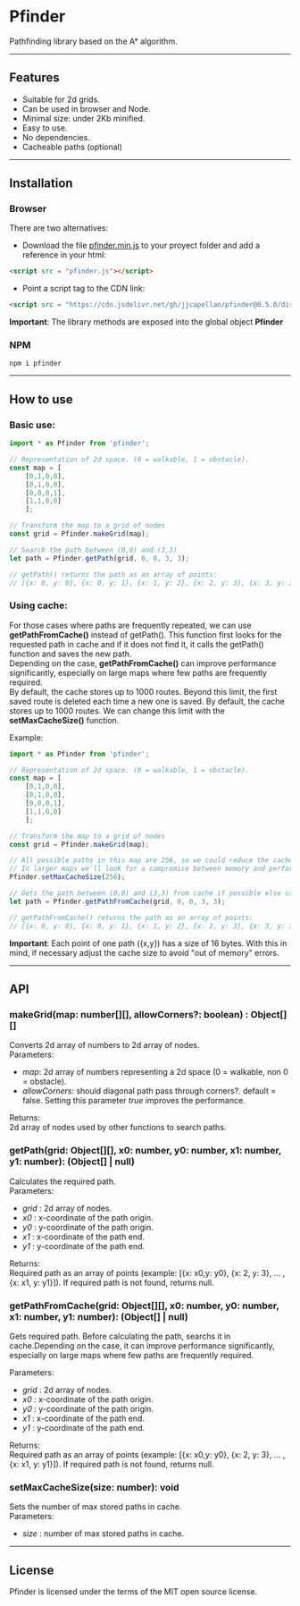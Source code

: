# Pfinder
Pathfinding library based on the A* algorithm.

---

## Features
* Suitable for 2d grids.
* Can be used in browser and Node.
* Minimal size: under 2Kb minified.
* Easy to use.
* No dependencies.
* Cacheable paths (optional)

---

## Installation
### Browser
There are two alternatives:
* Download the file [pfinder.min.js](https://cdn.jsdelivr.net/gh/jjcapellan/pfinder@0.5.0/dist/pfinder.min.js) to your proyect folder and add a reference in your html:
```html
<script src = "pfinder.js"></script>
```  
* Point a script tag to the CDN link:
```html
<script src = "https://cdn.jsdelivr.net/gh/jjcapellan/pfinder@0.5.0/dist/pfinder.min.js"></script>
```  
**Important**: The library methods are exposed into the global object **Pfinder**  
### NPM
```
npm i pfinder
```

---

## How to use
### Basic use:
```javascript
import * as Pfinder from 'pfinder';

// Representation of 2d space. (0 = walkable, 1 = obstacle). 
const map = [
    [0,1,0,0],
    [0,1,0,0],
    [0,0,0,1],
    [1,1,0,0]
    ];

// Transform the map to a grid of nodes
const grid = Pfinder.makeGrid(map);

// Search the path between (0,0) and (3,3)
let path = Pfinder.getPath(grid, 0, 0, 3, 3);

// getPath() returns the path as an array of points:
// [{x: 0, y: 0}, {x: 0, y: 1}, {x: 1, y: 2}, {x: 2, y: 3}, {x: 3, y: 3}]
```
### Using cache:
For those cases where paths are frequently repeated, we can use **getPathFromCache()** instead of getPath(). This function first looks for the requested path in cache and if it does not find it, it calls the getPath() function and saves the new path.  
Depending on the case, **getPathFromCache()** can improve performance significantly, especially on large maps where few paths are frequently required.  
By default, the cache stores up to 1000 routes. Beyond this limit, the first saved route is deleted each time a new one is saved. By default, the cache stores up to 1000 routes. We can change this limit with the **setMaxCacheSize()** function.  

Example:
```javascript
import * as Pfinder from 'pfinder';

// Representation of 2d space. (0 = walkable, 1 = obstacle). 
const map = [
    [0,1,0,0],
    [0,1,0,0],
    [0,0,0,1],
    [1,1,0,0]
    ];

// Transform the map to a grid of nodes
const grid = Pfinder.makeGrid(map);

// All possible paths in this map are 256, so we could reduce the cache size (default = 1000) to save some memory and cover the 100% cases.
// In larger maps we'll look for a compromise between memory and performance.
Pfinder.setMaxCacheSize(256);

// Gets the path between (0,0) and (3,3) from cache if possible else calls to getPath() and saves the path in cache.
let path = Pfinder.getPathFromCache(grid, 0, 0, 3, 3);

// getPathFromCache() returns the path as an array of points:
// [{x: 0, y: 0}, {x: 0, y: 1}, {x: 1, y: 2}, {x: 2, y: 3}, {x: 3, y: 3}]

```
**Important**: Each point of one path ({x,y}) has a size of 16 bytes. With this in mind, if necessary adjust the cache size to avoid "out of memory" errors.  

---

## API
### **makeGrid(map: number[][], allowCorners?: boolean) : Object[][]** 
Converts 2d array of numbers to 2d array of nodes.  
Parameters:
* *map*: 2d array of numbers representing a 2d space (0 = walkable, non 0 = obstacle).
* *allowCorners*: should diagonal path pass through corners?. default = false. Setting this parameter *true* improves the performance.

Returns:  
2d array of nodes used by other functions to search paths.
### **getPath(grid: Object[][], x0: number, y0: number, x1: number, y1: number): (Object[] | null)**
Calculates the required path.  
Parameters:
* *grid* : 2d array of nodes.
* *x0* : x-coordinate of the path origin.
* *y0* : y-coordinate of the path origin.
* *x1* : x-coordinate of the path end.
* *y1* : y-coordinate of the path end.  

Returns:  
Required path as an array of points (example: [{x: x0,y: y0}, {x: 2, y: 3}, ... , {x: x1, y: y1}]). If required path is not found, returns null.
### **getPathFromCache(grid: Object[][], x0: number, y0: number, x1: number, y1: number): (Object[] | null)**
Gets required path. Before calculating the path, searchs it in cache.Depending on the case, it can improve performance significantly, especially on large maps where few paths are frequently required.  

Parameters:
* *grid* : 2d array of nodes.
* *x0* : x-coordinate of the path origin.
* *y0* : y-coordinate of the path origin.
* *x1* : x-coordinate of the path end.
* *y1* : y-coordinate of the path end.  

Returns:  
Required path as an array of points (example: [{x: x0,y: y0}, {x: 2, y: 3}, ... , {x: x1, y: y1}]). If required path is not found, returns null.
### **setMaxCacheSize(size: number): void**
Sets the number of max stored paths in cache.  
Parameters:
* *size* : number of max stored paths in cache.  

---

## License
Pfinder is licensed under the terms of the MIT open source license.